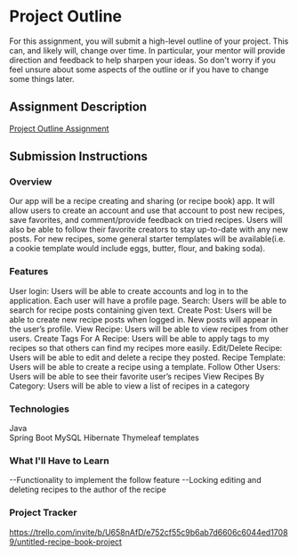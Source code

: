 # Project Outline
For this assignment, you will submit a high-level outline of your project. This can, and likely will, change over time. In particular, your mentor will provide direction and feedback to help sharpen your ideas. So don't worry if you feel unsure about some aspects of the outline or if you have to change some things later.

## Assignment Description
[Project Outline Assignment](https://education.launchcode.org/liftoff/modules/assignments/project-outline)

## Submission Instructions

### Overview
Our app will be a recipe creating and sharing (or recipe book) app. It will allow users to create an account and use that account to post new recipes, save favorites, and comment/provide feedback on tried recipes. Users will also be able to follow their favorite creators to stay up-to-date with any new posts. For new recipes, some general starter templates will be available(i.e. a cookie template would include eggs, butter, flour, and baking soda).

### Features
User login: Users will be able to create accounts and log in to the application. Each user will have a profile page.
Search: Users will be able to search for recipe posts containing given text.
Create Post: Users will be able to create new recipe posts when logged in. New posts will appear in the user’s profile.
View Recipe: Users will be able to view recipes from other users.
Create Tags For A Recipe: Users will be able to apply tags to my recipes so that others can find my recipes more easily.
Edit/Delete Recipe: Users will be able to edit and delete a recipe they posted.
Recipe Template: Users will be able to create a recipe using a template.
Follow Other Users: Users will be able to see their favorite user’s recipes 
View Recipes By Category: Users will be able to view a list of recipes in a category


### Technologies
Java                                             
Spring Boot
MySQL
Hibernate
Thymeleaf templates

### What I'll Have to Learn
--Functionality to implement the follow feature
--Locking editing and deleting recipes to the author of the recipe

### Project Tracker
https://trello.com/invite/b/U658nAfD/e752cf55c9b6ab7d6606c6044ed17089/untitled-recipe-book-project
